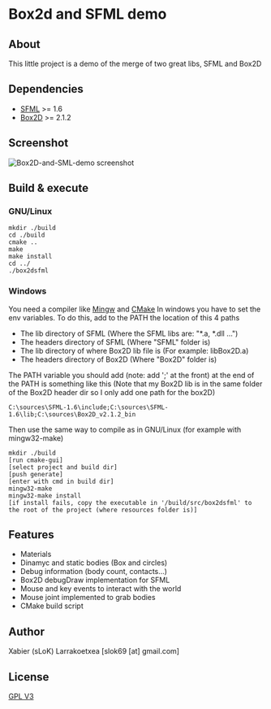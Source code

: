 Box2d and SFML demo
===================

About
-----
This little project is a demo of the merge of two great libs, SFML and Box2D

Dependencies
------------
* [SFML](http://www.sfml-dev.org/) >= 1.6
* [Box2D](http://www.box2d.org/) >= 2.1.2

Screenshot
-------------

![Box2D-and-SML-demo screenshot](https://github.com/slok/Box2D-and-SFML-demo/raw/master/resources/screenshot/box2dsfml.png)

Build & execute
---------------
### GNU/Linux

    mkdir ./build
    cd ./build
    cmake ..
    make
    make install
    cd ../
    ./box2dsfml
### Windows
You need a compiler like [Mingw](http://www.mingw.org/) and [CMake](http://www.cmake.org/)
In windows you have to set the env variables. To do this, add to the PATH the location of this 4 paths

* The lib directory of SFML (Where the SFML libs are: "*.a, *.dll ...") 
* The headers directory of SFML (Where "SFML" folder is)
* The lib directory of where Box2D lib file is (For example: libBox2D.a)
* The headers directory of Box2D (Where "Box2D" folder is)

The PATH variable you should add (note: add ';' at the front) at the end of the PATH is something like this (Note that my Box2D lib is in the same folder of the Box2D header dir so I only add one path for the box2D)

    C:\sources\SFML-1.6\include;C:\sources\SFML-1.6\lib;C:\sources\Box2D_v2.1.2_bin
Then use the same way to compile as in GNU/Linux (for example with mingw32-make)
    
    mkdir ./build
    [run cmake-gui]
    [select project and build dir]
    [push generate]
    [enter with cmd in build dir]
    mingw32-make
    mingw32-make install
    [if install fails, copy the executable in '/build/src/box2dsfml' to the root of the project (where resources folder is)]
    
Features
--------
* Materials
* Dinamyc and static bodies (Box and circles)
* Debug information (body count, contacts...)
* Box2D debugDraw implementation for SFML
* Mouse and key events to interact with the world
* Mouse joint implemented to grab bodies
* CMake build script

Author
------
Xabier (sLoK) Larrakoetxea [slok69 [at] gmail.com]

License
-------
[GPL V3](http://www.gnu.org/licenses/gpl-3.0.html)
